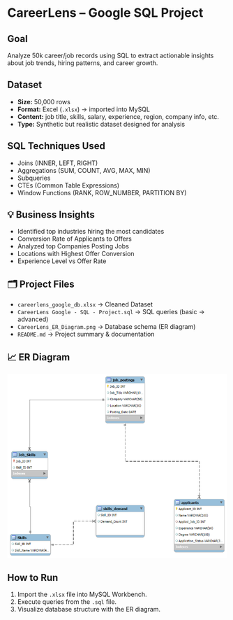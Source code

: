 # CareerLens – Google SQL Project  

## Goal  
Analyze 50k career/job records using SQL to extract actionable insights about job trends, hiring patterns, and career growth.  

##  Dataset  
- **Size:** 50,000 rows  
- **Format:** Excel (`.xlsx`) → imported into MySQL  
- **Content:** job title, skills, salary, experience, region, company info, etc.  
- **Type:** Synthetic but realistic dataset designed for analysis  

##  SQL Techniques Used  
- Joins (INNER, LEFT, RIGHT)  
- Aggregations (SUM, COUNT, AVG, MAX, MIN)  
- Subqueries  
- CTEs (Common Table Expressions)  
- Window Functions (RANK, ROW_NUMBER, PARTITION BY)  

## 💡 Business Insights  
- Identified top industries hiring the most candidates  
- Conversion Rate of Applicants to Offers
- Analyzed top Companies Posting Jobs  
- Locations with Highest Offer Conversion
- Experience Level vs Offer Rate  

## 🗂️ Project Files  
- `careerlens_google_db.xlsx` → Cleaned Dataset  
- `CareerLens Google - SQL - Project.sql` → SQL queries (basic → advanced)  
- `CareerLens_ER_Diagram.png` → Database schema (ER diagram)  
- `README.md` → Project summary & documentation  

## 📈 ER Diagram  
![ER Diagram](https://github.com/Aastha-collab/CareerLens-Google--SQL-Project/blob/fd1674ac696609bf2b2164b53625deea0836b556/Careerlens_ER%20Diagram.png)  

##  How to Run  
1. Import the `.xlsx` file into MySQL Workbench.  
2. Execute queries from the `.sql` file.  
3. Visualize database structure with the ER diagram.    


